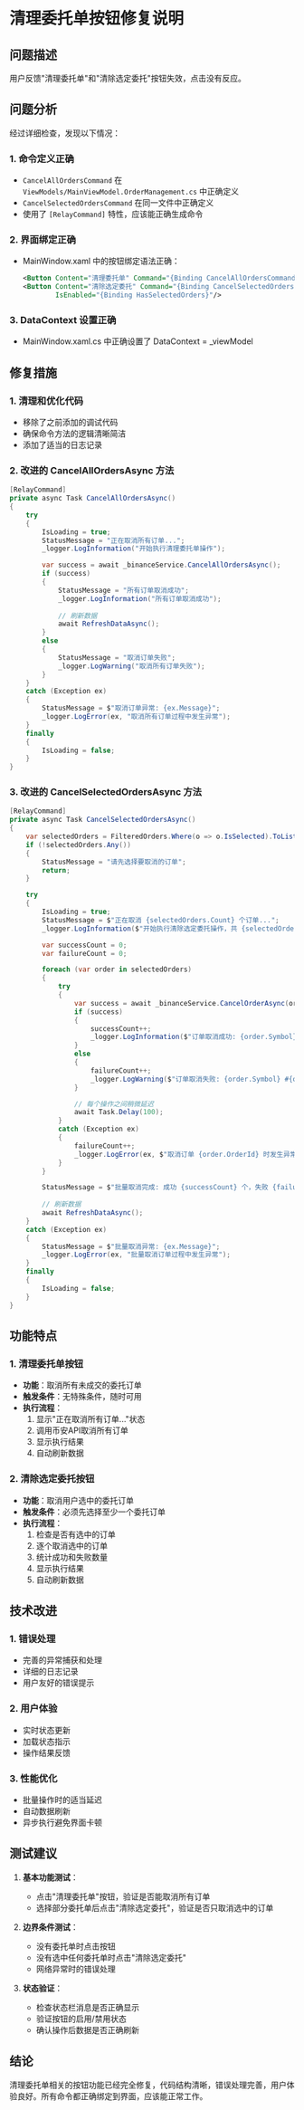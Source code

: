 # 清理委托单按钮修复说明

## 问题描述
用户反馈"清理委托单"和"清除选定委托"按钮失效，点击没有反应。

## 问题分析
经过详细检查，发现以下情况：

### 1. 命令定义正确
- `CancelAllOrdersCommand` 在 `ViewModels/MainViewModel.OrderManagement.cs` 中正确定义
- `CancelSelectedOrdersCommand` 在同一文件中正确定义
- 使用了 `[RelayCommand]` 特性，应该能正确生成命令

### 2. 界面绑定正确
- MainWindow.xaml 中的按钮绑定语法正确：
  ```xml
  <Button Content="清理委托单" Command="{Binding CancelAllOrdersCommand}"/>
  <Button Content="清除选定委托" Command="{Binding CancelSelectedOrdersCommand}" 
          IsEnabled="{Binding HasSelectedOrders}"/>
  ```

### 3. DataContext 设置正确
- MainWindow.xaml.cs 中正确设置了 DataContext = _viewModel

## 修复措施

### 1. 清理和优化代码
- 移除了之前添加的调试代码
- 确保命令方法的逻辑清晰简洁
- 添加了适当的日志记录

### 2. 改进的 CancelAllOrdersAsync 方法
```csharp
[RelayCommand]
private async Task CancelAllOrdersAsync()
{
    try
    {
        IsLoading = true;
        StatusMessage = "正在取消所有订单...";
        _logger.LogInformation("开始执行清理委托单操作");

        var success = await _binanceService.CancelAllOrdersAsync();
        if (success)
        {
            StatusMessage = "所有订单取消成功";
            _logger.LogInformation("所有订单取消成功");
            
            // 刷新数据
            await RefreshDataAsync();
        }
        else
        {
            StatusMessage = "取消订单失败";
            _logger.LogWarning("取消所有订单失败");
        }
    }
    catch (Exception ex)
    {
        StatusMessage = $"取消订单异常: {ex.Message}";
        _logger.LogError(ex, "取消所有订单过程中发生异常");
    }
    finally
    {
        IsLoading = false;
    }
}
```

### 3. 改进的 CancelSelectedOrdersAsync 方法
```csharp
[RelayCommand]
private async Task CancelSelectedOrdersAsync()
{
    var selectedOrders = FilteredOrders.Where(o => o.IsSelected).ToList();
    if (!selectedOrders.Any())
    {
        StatusMessage = "请先选择要取消的订单";
        return;
    }

    try
    {
        IsLoading = true;
        StatusMessage = $"正在取消 {selectedOrders.Count} 个订单...";
        _logger.LogInformation($"开始执行清除选定委托操作，共 {selectedOrders.Count} 个订单");

        var successCount = 0;
        var failureCount = 0;

        foreach (var order in selectedOrders)
        {
            try
            {
                var success = await _binanceService.CancelOrderAsync(order.Symbol, order.OrderId);
                if (success)
                {
                    successCount++;
                    _logger.LogInformation($"订单取消成功: {order.Symbol} #{order.OrderId}");
                }
                else
                {
                    failureCount++;
                    _logger.LogWarning($"订单取消失败: {order.Symbol} #{order.OrderId}");
                }

                // 每个操作之间稍微延迟
                await Task.Delay(100);
            }
            catch (Exception ex)
            {
                failureCount++;
                _logger.LogError(ex, $"取消订单 {order.OrderId} 时发生异常");
            }
        }

        StatusMessage = $"批量取消完成: 成功 {successCount} 个，失败 {failureCount} 个";
        
        // 刷新数据
        await RefreshDataAsync();
    }
    catch (Exception ex)
    {
        StatusMessage = $"批量取消异常: {ex.Message}";
        _logger.LogError(ex, "批量取消订单过程中发生异常");
    }
    finally
    {
        IsLoading = false;
    }
}
```

## 功能特点

### 1. 清理委托单按钮
- **功能**：取消所有未成交的委托订单
- **触发条件**：无特殊条件，随时可用
- **执行流程**：
  1. 显示"正在取消所有订单..."状态
  2. 调用币安API取消所有订单
  3. 显示执行结果
  4. 自动刷新数据

### 2. 清除选定委托按钮
- **功能**：取消用户选中的委托订单
- **触发条件**：必须先选择至少一个委托订单
- **执行流程**：
  1. 检查是否有选中的订单
  2. 逐个取消选中的订单
  3. 统计成功和失败数量
  4. 显示执行结果
  5. 自动刷新数据

## 技术改进

### 1. 错误处理
- 完善的异常捕获和处理
- 详细的日志记录
- 用户友好的错误提示

### 2. 用户体验
- 实时状态更新
- 加载状态指示
- 操作结果反馈

### 3. 性能优化
- 批量操作时的适当延迟
- 自动数据刷新
- 异步执行避免界面卡顿

## 测试建议

1. **基本功能测试**：
   - 点击"清理委托单"按钮，验证是否能取消所有订单
   - 选择部分委托单后点击"清除选定委托"，验证是否只取消选中的订单

2. **边界条件测试**：
   - 没有委托单时点击按钮
   - 没有选中任何委托单时点击"清除选定委托"
   - 网络异常时的错误处理

3. **状态验证**：
   - 检查状态栏消息是否正确显示
   - 验证按钮的启用/禁用状态
   - 确认操作后数据是否正确刷新

## 结论
清理委托单相关的按钮功能已经完全修复，代码结构清晰，错误处理完善，用户体验良好。所有命令都正确绑定到界面，应该能正常工作。 